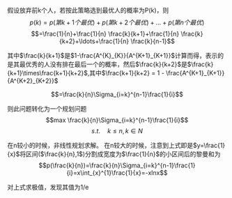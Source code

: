 假设放弃前k个人，若按此策略选到最优人的概率为P(k)，则
$$p(k) = p(第k+1个最优)+p(第k+2个最优)+...+p(第n个最优)$$
$$=\frac{1}{n}+\frac{1}{n} \frac{k}{k+1}+\frac{1}{n} \frac{k}{k+2}+\ldots+\frac{1}{n} \frac{k}{n-1}$$


其中$\frac{k}{k+1}$是$1-\frac{A^{K}_{K}}{A^{K+1}_{K+1}}$计算而得，表示的是其最优秀的人没有排在最后一个的概率，然后$\frac{k}{k+2}$是$\frac{k}{k+1}\times\frac{k+1}{k+2}$,其中$\frac{k+1}{k+2} = 1 - \frac{A^{K+1}_{K+1}}{A^{K+2}_{K+2}}$


$$=\frac{k}{n}\Sigma_{i=k}^{n-1}\frac{1}{i}$$

则此问题转化为一个规划问题
$$max \frac{k}{n}\Sigma_{i=k}^{n-1}\frac{1}{i}$$
$$s.t. \quad  k \leq n, k \in N$$

在n较小的时候，非线性规划求解。
在n较大的时候，注意到上式即是$y=\frac{1}{x}$将区间($\frac{k}{n},1$)分割成宽度为$\frac{1}{n}$的小区间后的黎曼和为
$$p(\frac{k}{n})=\frac{k}{n}\Sigma_{i=k}^{n-1}\frac{1}{i}=x\int_{x}^{1}\frac{1}{x}=-xlnx$$

对上式求极值，发现其值为1/e